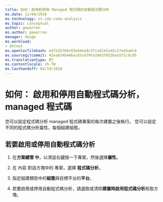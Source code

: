 ```yaml
---
title: 如何：啟用和停用 Managed 程式碼的自動程式碼分析
ms.date: 11/04/2016
ms.technology: vs-ide-code-analysis
ms.topic: conceptual
author: gewarren
ms.author: gewarren
manager: douge
ms.workload:
- dotnet
ms.openlocfilehash: e47e2b760c65e64ee8c5fcad145a45c27e43adc8
ms.sourcegitcommit: 42ea834b446ac65c679fa1043f853bea5f1c9c95
ms.translationtype: MT
ms.contentlocale: zh-TW
ms.lasthandoff: 04/19/2018
---
```

# <a name="how-to-enable-and-disable-automatic-code-analysis-for-managed-code"></a>如何： 啟用和停用自動程式碼分析，managed 程式碼

您可以設定程式碼分析 managed 程式碼專案的每次建置之後執行。 您可以設定不同的程式碼分析屬性，每個組建組態。

## <a name="to-enable-or-disable-automatic-code-analysis"></a>若要啟用或停用自動程式碼分析

1. 在**方案總管 中**，以滑鼠右鍵按一下專案，然後選擇**屬性**。

1. 在 內容 對話方塊中的 專案，選擇 **程式碼分析**。

1. 指定組建類型中的**組態**與目標平台的**平台**。

1. 若要啟用或停用自動程式碼分析，請選取或清除**建置時啟用程式碼分析**核取方塊。
